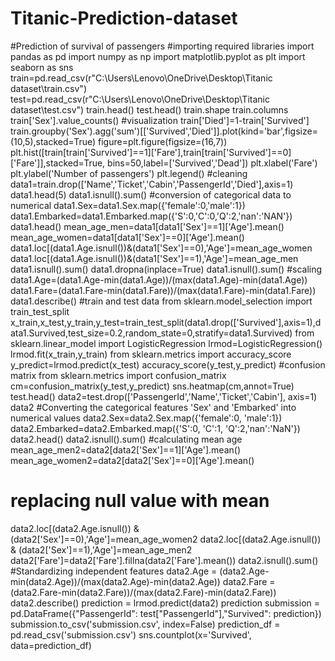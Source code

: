 # Titanic-Prediction-dataset
#Prediction of survival of passengers
#importing required libraries
import pandas as pd
import numpy as np
import matplotlib.pyplot as plt
import seaborn as sns
train=pd.read_csv(r"C:\Users\Lenovo\OneDrive\Desktop\Titanic dataset\train.csv")
test=pd.read_csv(r"C:\Users\Lenovo\OneDrive\Desktop\Titanic dataset\test.csv")
train.head()
test.head()
train.shape
train.columns
train['Sex'].value_counts()
#visualization
train['Died']=1-train['Survived']
train.groupby('Sex').agg('sum')[['Survived','Died']].plot(kind='bar',figsize=(10,5),stacked=True)
figure=plt.figure(figsize=(16,7))
plt.hist([train[train['Survived']==1]['Fare'],train[train['Survived']==0]['Fare']],stacked=True, bins=50,label=['Survived','Dead'])
plt.xlabel('Fare')
plt.ylabel('Number of passengers')
plt.legend()
#cleaning
data1=train.drop(['Name','Ticket','Cabin','PassengerId','Died'],axis=1)
data1.head(5)
data1.isnull().sum()
#conversion of categorical data to numerical
data1.Sex=data1.Sex.map({'female':0,'male':1})
data1.Embarked=data1.Embarked.map({'S':0,'C':0,'Q':2,'nan':'NAN'})
data1.head()
mean_age_men=data1[data1['Sex']==1]['Age'].mean()
mean_age_women=data1[data1['Sex']==0]['Age'].mean()
data1.loc[(data1.Age.isnull())&(data1['Sex']==0),'Age']=mean_age_women
data1.loc[(data1.Age.isnull())&(data1['Sex']==1),'Age']=mean_age_men
data1.isnull().sum()
data1.dropna(inplace=True)
data1.isnull().sum()
#scaling
data1.Age=(data1.Age-min(data1.Age))/(max(data1.Age)-min(data1.Age))
data1.Fare=(data1.Fare-min(data1.Fare))/(max(data1.Fare)-min(data1.Fare))
data1.describe()
#train and test data
from sklearn.model_selection import train_test_split
x_train,x_test,y_train,y_test=train_test_split(data1.drop(['Survived'],axis=1),data1.Survived,test_size=0.2,random_state=0,stratify=data1.Survived)
from sklearn.linear_model import LogisticRegression
lrmod=LogisticRegression()
lrmod.fit(x_train,y_train)
from sklearn.metrics import accuracy_score
y_predict=lrmod.predict(x_test)
accuracy_score(y_test,y_predict)
#confusion matrix
from sklearn.metrics import confusion_matrix
cm=confusion_matrix(y_test,y_predict)
sns.heatmap(cm,annot=True)
test.head()
data2=test.drop(['PassengerId','Name','Ticket','Cabin'], axis=1)
data2
#Converting the categorical features 'Sex' and 'Embarked' into numerical values 
data2.Sex=data2.Sex.map({'female':0, 'male':1})
data2.Embarked=data2.Embarked.map({'S':0, 'C':1, 'Q':2,'nan':'NaN'})
data2.head()
data2.isnull().sum()
#calculating mean age
mean_age_men2=data2[data2['Sex']==1]['Age'].mean()
mean_age_women2=data2[data2['Sex']==0]['Age'].mean()
# replacing null value with mean
data2.loc[(data2.Age.isnull()) & (data2['Sex']==0),'Age']=mean_age_women2
data2.loc[(data2.Age.isnull()) & (data2['Sex']==1),'Age']=mean_age_men2
data2['Fare']=data2['Fare'].fillna(data2['Fare'].mean())
data2.isnull().sum()
#Standardizing independent features
data2.Age = (data2.Age-min(data2.Age))/(max(data2.Age)-min(data2.Age))
data2.Fare = (data2.Fare-min(data2.Fare))/(max(data2.Fare)-min(data2.Fare))
data2.describe()
prediction = lrmod.predict(data2)
prediction
submission = pd.DataFrame({"PassengerId": test["PassengerId"],"Survived": prediction})
submission.to_csv('submission.csv', index=False)
prediction_df = pd.read_csv('submission.csv')
sns.countplot(x='Survived', data=prediction_df)
